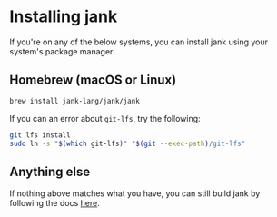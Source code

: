 # Installing jank
If you're on any of the below systems, you can install jank using your system's
package manager.

## Homebrew (macOS or Linux)
```sh
brew install jank-lang/jank/jank
```

If you can an error about `git-lfs`, try the following:

```sh
git lfs install
sudo ln -s "$(which git-lfs)" "$(git --exec-path)/git-lfs"
```

## Anything else
If nothing above matches what you have, you can still build jank by following
the docs [here](./build.md).
